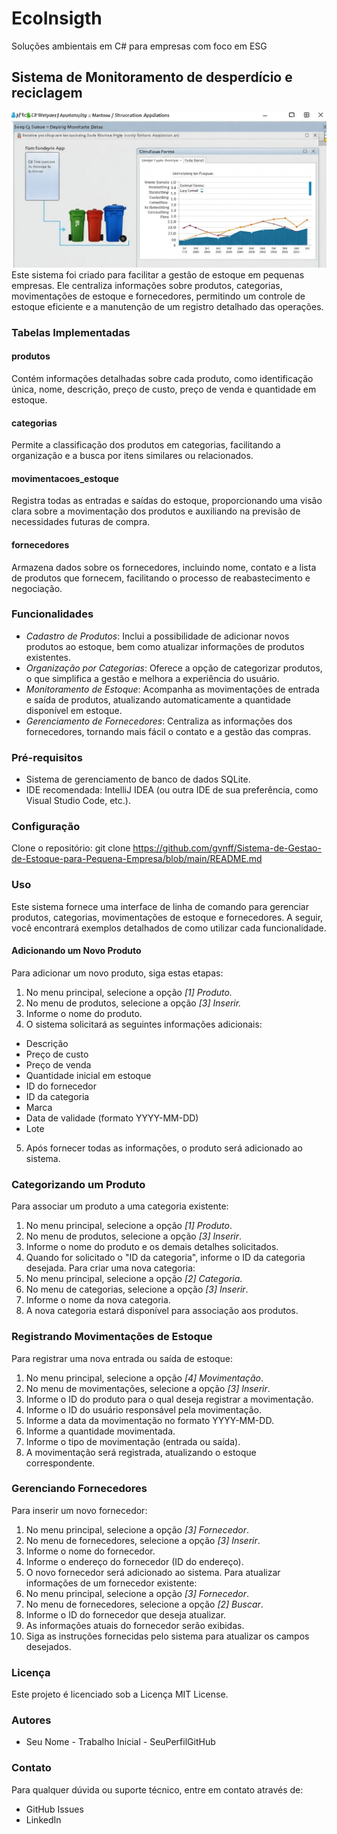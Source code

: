 # EcoInsigth
Soluções ambientais em C# para empresas com foco em ESG

## Sistema de Monitoramento de desperdício e reciclagem
![banner](https://github.com/gvnff/ESGSoftware/blob/main/capaProjeto(2).jpeg)
Este sistema foi criado para facilitar a gestâo de estoque em pequenas empresas. Ele  centraliza informações sobre produtos, categorias, movimentações de estoque e  fornecedores, permitindo um controle de estoque eficiente e a manutenção de um  registro detalhado das operações.

### Tabelas Implementadas
#### produtos
Contém informações detalhadas sobre cada produto, como identificação única, 
nome, descrição, preço de custo, preço de venda e quantidade em estoque.
#### categorias
Permite a classificação dos produtos em categorias, facilitando a organização e a 
busca por itens similares ou relacionados.
#### movimentacoes_estoque
Registra todas as entradas e saídas do estoque, proporcionando uma visão clara 
sobre a movimentação dos produtos e auxiliando na previsão de necessidades 
futuras de compra.
#### fornecedores
Armazena dados sobre os fornecedores, incluindo nome, contato e a lista de produtos 
que fornecem, facilitando o processo de reabastecimento e negociação.
### Funcionalidades
- *Cadastro de Produtos*: Inclui a possibilidade de adicionar novos produtos ao 
estoque, bem como atualizar informações de produtos existentes.
- *Organização por Categorias*: Oferece a opção de categorizar produtos, o que 
simplifica a gestão e melhora a experiência do usuário.
- *Monitoramento de Estoque*: Acompanha as movimentações de entrada e 
saída de produtos, atualizando automaticamente a quantidade disponível em 
estoque.
- *Gerenciamento de Fornecedores*: Centraliza as informações dos 
fornecedores, tornando mais fácil o contato e a gestão das compras.

### Pré-requisitos
- Sistema de gerenciamento de banco de dados SQLite.
- IDE recomendada: IntelliJ IDEA (ou outra IDE de sua preferência, como Visual 
Studio Code, etc.).
### Configuração
Clone o repositório:
git clone https://github.com/gvnff/Sistema-de-Gestao-de-Estoque-para-Pequena-Empresa/blob/main/README.md 
### Uso
Este sistema fornece uma interface de linha de comando para gerenciar produtos, 
categorias, movimentações de estoque e fornecedores. A seguir, você encontrará 
exemplos detalhados de como utilizar cada funcionalidade.
#### Adicionando um Novo Produto
Para adicionar um novo produto, siga estas etapas:
1. No menu principal, selecione a opção *[1] Produto.*
2. No menu de produtos, selecione a opção *[3] Inserir.*
3. Informe o nome do produto.
4. O sistema solicitará as seguintes informações adicionais:
- Descrição
- Preço de custo
- Preço de venda
- Quantidade inicial em estoque
- ID do fornecedor
- ID da categoria
- Marca
- Data de validade (formato YYYY-MM-DD)
- Lote
5. Após fornecer todas as informações, o produto será adicionado ao sistema.

### Categorizando um Produto
Para associar um produto a uma categoria existente:
1. No menu principal, selecione a opção *[1] Produto*.
2. No menu de produtos, selecione a opção *[3] Inserir*.
3. Informe o nome do produto e os demais detalhes solicitados.
4. Quando for solicitado o "ID da categoria", informe o ID da categoria desejada.
Para criar uma nova categoria:
1. No menu principal, selecione a opção *[2] Categoria*.
2. No menu de categorias, selecione a opção *[3] Inserir*.
3. Informe o nome da nova categoria.
4. A nova categoria estará disponível para associação aos produtos.
### Registrando Movimentações de Estoque
Para registrar uma nova entrada ou saída de estoque:
1. No menu principal, selecione a opção *[4] Movimentação*.
2. No menu de movimentações, selecione a opção *[3] Inserir*.
3. Informe o ID do produto para o qual deseja registrar a movimentação.
4. Informe o ID do usuário responsável pela movimentação.
5. Informe a data da movimentação no formato YYYY-MM-DD.
6. Informe a quantidade movimentada.
7. Informe o tipo de movimentação (entrada ou saída).
8. A movimentação será registrada, atualizando o estoque correspondente.
### Gerenciando Fornecedores
Para inserir um novo fornecedor:
1. No menu principal, selecione a opção *[3] Fornecedor*.
2. No menu de fornecedores, selecione a opção *[3] Inserir*.
3. Informe o nome do fornecedor.
4. Informe o endereço do fornecedor (ID do endereço).
5. O novo fornecedor será adicionado ao sistema.
Para atualizar informações de um fornecedor existente:
1. No menu principal, selecione a opção *[3] Fornecedor*.
2. No menu de fornecedores, selecione a opção *[2] Buscar*.
3. Informe o ID do fornecedor que deseja atualizar.
4. As informações atuais do fornecedor serão exibidas.
5. Siga as instruções fornecidas pelo sistema para atualizar os campos 
desejados.
### Licença
Este projeto é licenciado sob a Licença MIT License.
### Autores
- Seu Nome - Trabalho Inicial - SeuPerfilGitHub
### Contato
Para qualquer dúvida ou suporte técnico, entre em contato através de:
- GitHub Issues
- LinkedIn
